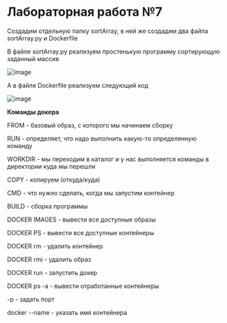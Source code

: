 # Лабораторная работа №7

Создадим отдельную папку sortArray, в ней же создадим два файла sortArray.py и Dockerfile

В файле sortArray.py реализуем простенькую программу сортирующую заданный массив

![image](https://user-images.githubusercontent.com/115490701/235726622-0b3214c5-1458-4b25-bed8-adbcde75c83c.png)

А в файле Dockerfile реализуем следующий код

![image](https://user-images.githubusercontent.com/115490701/235726763-6e99cfa8-cc76-4e10-83ff-2ad9e0c4282f.png)

**Команды докера**

FROM - базовый образ, с которого мы начинаем сборку

RUN - определяет, что надо выполнить какую-то определенную команду

WORKDIR - мы переходим в каталог и у нас выполняется команды в директории куда мы перешли

COPY - копируем (откуда/куда)

CMD - что нужно сделать, когда мы запустим контейнер

BUILD - сборка программы

DOCKER IMAGES - вывести все доступные образы 

DOCKER PS - вывести все доступные контейнеры

DOCKER rm - удалить контейнер

DOCKER rmi - удалить образ

DOCKER run - запустить докер

DOCKER ps -a - вывести отработанные контейнеры

-p - задать порт

docker --name - указать имя контейнера
